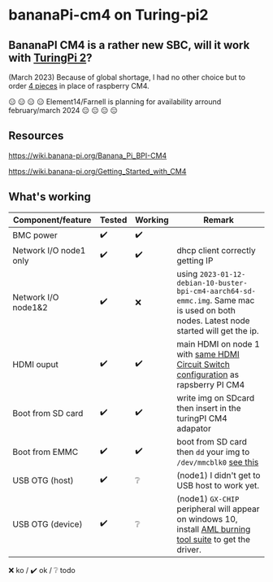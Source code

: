 # bananaPi-cm4 on Turing-pi2


## BananaPI CM4 is a rather new SBC, will it work with [TuringPi 2](https://turingpi.com/product/turing-pi-2/)?



(March 2023) Because of global shortage, I had no other choice but to order [4 pieces](https://www.aliexpress.com/item/1005005115415086.html) in place of raspberry CM4.

:expressionless: :expressionless: :expressionless: :expressionless: Element14/Farnell is planning for availability arround february/march 2024 :expressionless: :expressionless: :expressionless: :expressionless:

## Resources

https://wiki.banana-pi.org/Banana_Pi_BPI-CM4

https://wiki.banana-pi.org/Getting_Started_with_CM4

## What's working


Component/feature |Tested | Working  | Remark
---|---|---| --
BMC power | :heavy_check_mark:|:heavy_check_mark: | 
Network I/O node1 only| :heavy_check_mark:|:heavy_check_mark: | dhcp client correctly getting IP
Network I/O node1&2 | :heavy_check_mark: | :x: | using ``2023-01-12-debian-10-buster-bpi-cm4-aarch64-sd-emmc.img``. Same mac is used on both nodes. Latest node started will get the ip.
HDMI ouput| :heavy_check_mark: |:heavy_check_mark:| main HDMI on node 1 with [same HDMI Circuit Switch configuration](https://help.turingpi.com/hc/en-us/articles/8685766680477-Specifications-and-I-O-Ports#f231ec3c) as rapsberry PI CM4
Boot from SD card| :heavy_check_mark: |:heavy_check_mark:| write img on SDcard then insert in the turingPI CM4 adapator
Boot from EMMC | :heavy_check_mark:	 |:heavy_check_mark: | boot from SD card then `dd` your img to ``/dev/mmcblk0`` [see this](https://wiki.banana-pi.org/Getting_Started_with_CM4#Install_Image_to_EMMC)
USB OTG (host) | :heavy_check_mark: |:grey_question: | (node1) I  didn't get to USB host to work yet.
USB OTG (device) | :heavy_check_mark: |:grey_question: | (node1) ``GX-CHIP`` peripheral will appear on windows 10, install [AML burning tool suite](https://download.banana-pi.dev/d/3ebbfa04265d4dddb81b/files/?p=%2FTools%2Fimage_download_tools%2Faml_usb_burning_tool_V2_setup_v2.2.3.3.zip) to get the driver.

:x: ko / :heavy_check_mark: ok / :grey_question: todo